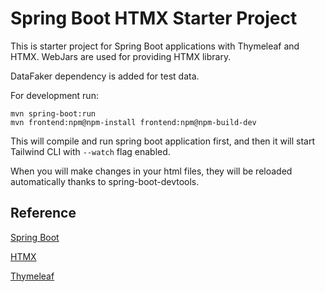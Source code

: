 # Spring Boot HTMX Starter Project

This is starter project for Spring Boot applications with Thymeleaf and HTMX.
WebJars are used for providing HTMX library.

DataFaker dependency is added for test data.

For development run:

```
mvn spring-boot:run
mvn frontend:npm@npm-install frontend:npm@npm-build-dev
```

This will compile and run spring boot application first, and then 
it will start Tailwind CLI with `--watch` flag enabled.

When you will make changes in your html files, they will be reloaded automatically thanks to spring-boot-devtools.

## Reference

[Spring Boot](https://spring.io/projects/spring-boot)

[HTMX](https://htmx.org/)

[Thymeleaf](https://www.thymeleaf.org/)

